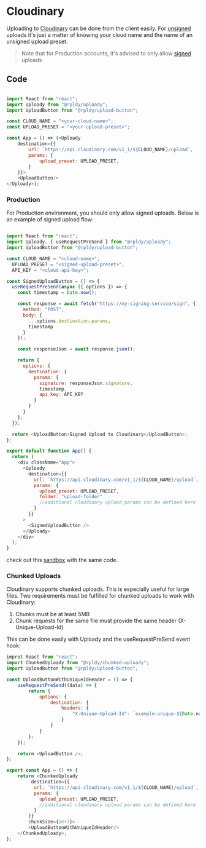 # Cloudinary

Uploading to [Cloudinary](https://cloudinary.com) can be done from the client easily.
For [unsigned](https://cloudinary.com/documentation/upload_images#unsigned_upload) uploads it's just a matter of knowing your cloud name and the name of an unsigned upload preset.

> Note that for Production accounts, it's advised to only allow [signed](https://cloudinary.com/documentation/upload_images#generating_authentication_signatures) uploads

## Code

```javascript

import React from "react";
import Uploady from "@rpldy/uploady";
import UploadButton from "@rpldy/upload-button";

const CLOUD_NAME = "<your-cloud-name>";
const UPLOAD_PRESET = "<your-upload-preset>";

const App = () => (<Uploady
    destination={{ 
        url: `https://api.cloudinary.com/v1_1/${CLOUD_NAME}/upload`,
        params: {
            upload_preset: UPLOAD_PRESET,
        }
    }}>
    <UploadButton/>
</Uploady>);

```

### Production 

For Production environment, you should only allow signed uploads. 
Below is an example of signed upload flow:

```javascript

import React from "react";
import Uploady, { useRequestPreSend } from "@rpldy/uploady";
import UploadButton from "@rpldy/upload-button";

const CLOUD_NAME = "<cloud-name>",
  UPLOAD_PRESET = "<signed-upload-preset>",
  API_KEY = "<cloud-api-key>";

const SignedUploadButton = () => {
  useRequestPreSend(async ({ options }) => {
    const timestamp = Date.now();

    const response = await fetch("https://my-signing-service/sign", {
      method: "POST",
      body: {
        ...options.destination.params,
        timestamp
      }
    });

    const responseJson = await response.json();

    return {
      options: {
        destination: {
          params: {
            signature: responseJson.signature,
            timestamp,
            api_key: API_KEY
          }
        }
      }
    };
  });

  return <UploadButton>Signed Upload to Cloudinary</UploadButton>;
};

export default function App() {
  return (
    <div className="App">
      <Uploady
        destination={{
          url: `https://api.cloudinary.com/v1_1/${CLOUD_NAME}/upload`,
          params: {
            upload_preset: UPLOAD_PRESET,
            folder: "upload-folder"
            //additional cloudinary upload params can be defined here
          }
        }}
      >
        <SignedUploadButton />
      </Uploady>
    </div>
  );
}

```

check out this [sandbox](https://codesandbox.io/s/react-uploady-cloudinary-signed-sample-8tw8d) with the same code.


### Chunked Uploads

Cloudinary supports chunked uploads. This is especially useful for large files. 
Two requirements must be fulfilled for chunked uploads to work with Cloudinary: 

1.  Chunks must be at least 5MB
2.  Chunk requests for the same file must provide the same header (X-Unique-Upload-Id)


This can be done easily with Uploady and the useRequestPreSend event hook:

```javascript 
improt React from "react";
import ChunkedUploady from "@rpldy/chunked-uploady";
import UploadButton from "@rpldy/upload-button";

const UploadButtonWithUniqueIdHeader = () => {
    useRequestPreSend((data) => {
        return {
            options: {
                destination: {
                    headers: {
                        "X-Unique-Upload-Id": `example-unique-${Date.now()}`,
                    }
                }
            }
        };
    });

    return <UploadButton />;
};

export const App = () => {    
    return <ChunkedUploady               
         destination={{
          url: `https://api.cloudinary.com/v1_1/${CLOUD_NAME}/upload`,
          params: {
            upload_preset: UPLOAD_PRESET,            
            //additional cloudinary upload params can be defined here
          }
        }}
        chunkSize={1e+7}>
        <UploadButtonWithUniqueIdHeader/>
    </ChunkedUploady>;
};


```

